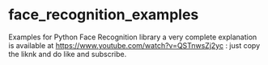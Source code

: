 # face_recognition_examples
Examples for Python Face Recognition library
a very complete explanation is available at https://www.youtube.com/watch?v=QSTnwsZj2yc :
just copy the liknk and do like and subscribe.
